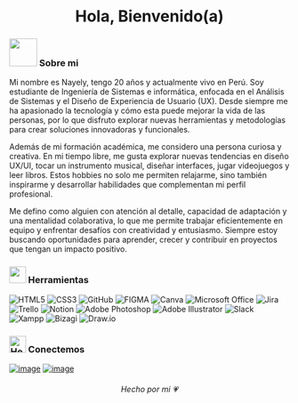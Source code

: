 <h1 align="center"> Hola, Bienvenido(a) </h1>

### <img src="https://media.giphy.com/media/VgCDAzcKvsR6OM0uWg/giphy.gif" width="50"> Sobre mi 
Mi nombre es Nayely, tengo 20 años y actualmente vivo en Perú. Soy estudiante de Ingeniería de Sistemas e informática, enfocada en el Análisis de Sistemas y el Diseño de Experiencia de Usuario (UX). Desde siempre me ha apasionado la tecnología y cómo esta puede mejorar la vida de las personas, por lo que disfruto explorar nuevas herramientas y metodologías para crear soluciones innovadoras y funcionales.

Además de mi formación académica, me considero una persona curiosa y creativa. En mi tiempo libre, me gusta explorar nuevas tendencias en diseño UX/UI, tocar un instrumento musical, diseñar interfaces, jugar videojuegos y leer libros. Estos hobbies no solo me permiten relajarme, sino también inspirarme y desarrollar habilidades que complementan mi perfil profesional.

Me defino como alguien con atención al detalle, capacidad de adaptación y una mentalidad colaborativa, lo que me permite trabajar eficientemente en equipo y enfrentar desafíos con creatividad y entusiasmo. Siempre estoy buscando oportunidades para aprender, crecer y contribuir en proyectos que tengan un impacto positivo.

### <img src="https://cultofthepartyparrot.com/parrots/hd/dealwithitnowparrot.gif" width="30" height="30"/> Herramientas
![HTML5](https://img.shields.io/badge/html5-9C55F7.svg?style=for-the-badge&logo=html5&logoColor=white) 
![CSS3](https://img.shields.io/badge/css3-9C55F7.svg?style=for-the-badge&logo=css3&logoColor=white)
![GitHub](https://img.shields.io/badge/github-9C55F7.svg?&style=for-the-badge&logo=github&logoColor=white)
![FIGMA](https://img.shields.io/badge/figma-9C55F7?style=for-the-badge&logo=figma&logoColor=white)
![Canva](https://img.shields.io/badge/Canva-9C55F7.svg?style=for-the-badge&logo=Canva&logoColor=white)
![Microsoft Office](https://img.shields.io/badge/Microsoft_Office-9C55F7.svg?style=for-the-badge&logo=microsoft-office&logoColor=white)
![Jira](https://img.shields.io/badge/jira-9C55F7.svg?style=for-the-badge&logo=jira&logoColor=white)
![Trello](https://img.shields.io/badge/Trello-9C55F7.svg?style=for-the-badge&logo=Trello&logoColor=white)
![Notion](https://img.shields.io/badge/Notion-9C55F7.svg?style=for-the-badge&logo=notion&logoColor=white)
![Adobe Photoshop](https://img.shields.io/badge/Photoshop-9C55F7.svg?style=for-the-badge&logo=adobephotoshop&logoColor=white)
![Adobe Illustrator](https://img.shields.io/badge/Illustrator-9C55F7.svg?style=for-the-badge&logo=adobeillustrator&logoColor=white)
![Slack](https://img.shields.io/badge/Slack-9C55F7?style=for-the-badge&logo=slack&logoColor=white)
![Xampp](https://img.shields.io/badge/Xampp-9C55F7?style=for-the-badge&logo=xampp&logoColor=white)
![Bizagi](https://img.shields.io/badge/bizagi-9C55F7.svg?style=for-the-badge&logo=bizagi&logoColor=white)
![Draw.io](https://img.shields.io/badge/draw.io-9C55F7.svg?style=for-the-badge&logo=draw.io&logoColor=white)


### <a href="https://emoji.gg/emoji/9691-hellokittyarrowr"><img src="https://cdn3.emoji.gg/emojis/9691-hellokittyarrowr.gif" width="30px" height="30px" alt="HelloKittyArrowR"></a> Conectemos
  
[![image](https://img.shields.io/badge/LinkedIn-ff69b4?style=for-the-badge&logo=linkedin&logoColor=white)](<https://www.linkedin.com/in/nayely-rodriguez-auccasi-45a049260/>)
[![image](https://img.shields.io/badge/Gmail-ff69b4?style=for-the-badge&logo=gmail&logoColor=white)](<nayellymell@gmail.com>)

</div>

<h6 align="center">Hecho por mi 💗 </h6>
